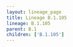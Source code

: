 ```yaml
---
layout: lineage_page
title: Lineage B.1.105
lineage: B.1.105
parent: B.1
children: ['B.1.105']
---
```

